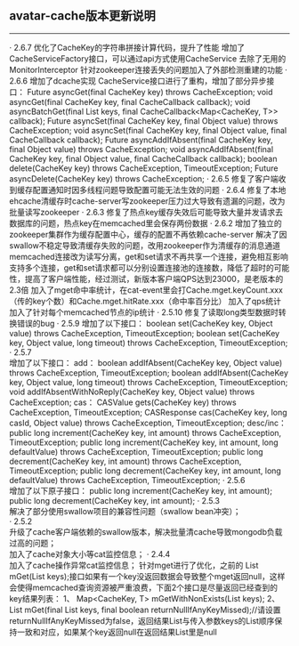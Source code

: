 ## avatar-cache版本更新说明
------

· 2.6.7
优化了CacheKey的字符串拼接计算代码，提升了性能
增加了CacheServiceFactory接口，可以通过api方式使用CacheService
去除了无用的MonitorInterceptor
针对zookeeper连接丢失的问题加入了外部检测重建的功能
· 2.6.6
增加了dcache实现
CacheService接口进行了重构，增加了部分异步接口：
<T> Future<T> asyncGet(final CacheKey key) throws CacheException;
<T> void asyncGet(final CacheKey key, final CacheCallback<T> callback);
<T> void asyncBatchGet(final List<CacheKey> keys, final CacheCallback<Map<CacheKey, T>> callback);
Future<Boolean> asyncSet(final CacheKey key, final Object value) throws CacheException;
void asyncSet(final CacheKey key, final Object value, final CacheCallback<Boolean> callback);
Future<Boolean> asyncAddIfAbsent(final CacheKey key, final Object value) throws CacheException;
void asyncAddIfAbsent(final CacheKey key, final Object value, final CacheCallback<Boolean> callback);
boolean delete(CacheKey key) throws CacheException, TimeoutException;
Future<Boolean> asyncDelete(CacheKey key) throws CacheException;
· 2.6.5
修复了客户端收到缓存配置通知时因多线程问题导致配置可能无法生效的问题
· 2.6.4
修复了本地ehcache清缓存时cache-server写zookeeper压力过大导致有遗漏的问题，改为批量读写zookeeper
· 2.6.3
修复了热点key缓存失效后可能导致大量并发请求去数据库的问题，热点key在memcached里会保存两份数据
· 2.6.2
增加了独立的zookeeper集群作为缓存配置中心，缓存的配置不再依赖cache-server
解决了因swallow不稳定导致清缓存失败的问题，改用zookeeper作为清缓存的消息通道
memcached连接改为读写分离，get和set请求不再共享一个连接，避免相互影响
支持多个连接，get和set请求都可以分别设置连接池的连接数，降低了超时的可能性，提高了客户端性能，经过测试，新版本客户端QPS达到23000，是老版本的2.3倍
加入了mget命中率统计，在cat-event里会打Cache.mget.keyCount.xxx（传的key个数）和Cache.mget.hitRate.xxx（命中率百分比）
加入了qps统计
加入了针对每个memcached节点的ip统计
· 2.5.10
修复了读取long类型数据时转换错误的bug
· 2.5.9
增加了以下接口：
boolean set(CacheKey key, Object value) throws CacheException, TimeoutException;
boolean set(CacheKey key, Object value, long timeout) throws CacheException, TimeoutException;
· 2.5.7  
增加了以下接口：
add：
boolean addIfAbsent(CacheKey key, Object value) throws CacheException, TimeoutException;
boolean addIfAbsent(CacheKey key, Object value, long timeout) throws CacheException, TimeoutException;
void addIfAbsentWithNoReply(CacheKey key, Object value) throws CacheException;
cas：
<T> CASValue<T> gets(CacheKey key) throws CacheException, TimeoutException;
CASResponse cas(CacheKey key, long casId, Object value) throws CacheException, TimeoutException;
desc/inc：
public long increment(CacheKey key, int amount) throws CacheException, TimeoutException;
public long increment(CacheKey key, int amount, long defaultValue) throws CacheException, TimeoutException;
public long decrement(CacheKey key, int amount) throws CacheException, TimeoutException;
public long decrement(CacheKey key, int amount, long defaultValue) throws CacheException, TimeoutException;
· 2.5.6  
增加了以下原子接口：
public long increment(CacheKey key, int amount);
public long decrement(CacheKey key, int amount);
· 2.5.3  
解决了部分使用swallow项目的兼容性问题（swallow bean冲突）；   
· 2.5.2  
升级了cache客户端依赖的swallow版本，解决批量清cache导致mongodb负载过高的问题；  
加入了cache对象大小等cat监控信息； 
· 2.4.4  
加入了cache操作异常cat监控信息； 
针对mget进行了优化，之前的<T> List<T> mGet(List<CacheKey> keys);接口如果有一个key没返回数据会导致整个mget返回null，这样会使得memcached查询资源被严重浪费，下面2个接口是尽量返回已经查到的key结果列表：
1、<T> Map<CacheKey, T> mGetWithNonExists(List<CacheKey> keys);
2、<T> List<T> mGet(final List<CacheKey> keys, final boolean returnNullIfAnyKeyMissed);//请设置returnNullIfAnyKeyMissed为false，返回结果List与传入参数keys的List顺序保持一致和对应，如果某个key返回null在返回结果List里是null
